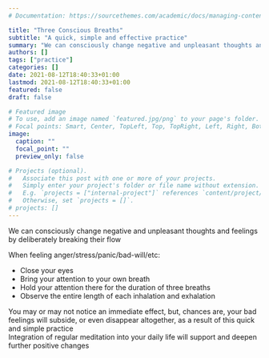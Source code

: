 ```yaml
---
# Documentation: https://sourcethemes.com/academic/docs/managing-content/

title: "Three Conscious Breaths"
subtitle: "A quick, simple and effective practice"
summary: "We can consciously change negative and unpleasant thoughts and feelings by deliberately breaking their flow"
authors: []
tags: ["practice"]
categories: []
date: 2021-08-12T18:40:33+01:00
lastmod: 2021-08-12T18:40:33+01:00
featured: false
draft: false

# Featured image
# To use, add an image named `featured.jpg/png` to your page's folder.
# Focal points: Smart, Center, TopLeft, Top, TopRight, Left, Right, BottomLeft, Bottom, BottomRight.
image:
  caption: ""
  focal_point: ""
  preview_only: false

# Projects (optional).
#   Associate this post with one or more of your projects.
#   Simply enter your project's folder or file name without extension.
#   E.g. `projects = ["internal-project"]` references `content/project/deep-learning/index.md`.
#   Otherwise, set `projects = []`.
# projects: []
---
```

We can consciously change negative and unpleasant thoughts and feelings by deliberately breaking their flow

When feeling anger/stress/panic/bad-will/etc:

- Close your eyes
- Bring your attention to your own breath
- Hold your attention there for the duration of three breaths
- Observe the entire length of each inhalation and exhalation

You may or may not notice an immediate effect, but, chances are, your bad feelings will subside, or even disappear altogether, as a result of this quick and simple practice\
Integration of regular meditation into your daily life will support and deepen further positive changes
